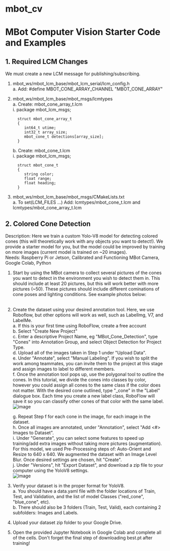 # mbot_cv
MBot Computer Vision Starter Code and Examples
======
## 1. Required LCM Changes
   We must create a new LCM message for publishing/subscribing. <br />
   1. mbot_ws/mbot_lcm_base/mbot_lcm_serial/lcm_config.h<br />
      a. Add: #define MBOT_CONE_ARRAY_CHANNEL "MBOT_CONE_ARRAY"
   2. mbot_ws/mbot_lcm_base/mbot_msgs/lcmtypes<br />
      a. Create: mbot_cone_array_t.lcm<br />
         i. package mbot_lcm_msgs;

            struct mbot_cone_array_t
            {
               int64_t utime;
               int32_t array_size;
               mbot_cone_t detections[array_size]; 
            }

      b. Create: mbot_cone_t.lcm<br />
         i. package mbot_lcm_msgs;

            struct mbot_cone_t
            {
               string color;
               float range;
               float heading;
            }
         
   3. mbot_ws/mbot_lcm_base/mbot_msgs/CMakeLists.txt<br />
      a. To set(LCM_FILES ...) Add: lcmtypes/mbot_cone_t.lcm and lcmtypes/mbot_cone_array_t.lcm

## 2. Colored Cone Detection
   Description: Here we train a custom Yolo-V8 model for detecting colored cones (this will theoretically work with any objects you want to detect!). We provide a starter model for you, but the model could be improved by training on more images (current model is trained on ~20 images).<br />
   Needs: Raspberry Pi or Jetson, Calibrated and Functioning MBot Camera, Google Colab, Python<br />

   1. Start by using the MBot camera to collect several pictures of the cones you want to detect in the environment you wish to detect them in. This should include at least 20 pictures, but this will work better with more pictures (~50). These pictures should include different cominations of cone poses and lighting conditions. See example photos below:<br />
      <insert example pictures><br />
   2. Create the dataset using your desired annotation tool. Here, we use Roboflow, but other options will work as well, such as LabelImg, V7, and LabelMe.<br />
      a. If this is your first time using RoboFlow, create a free account<br />
      b. Select "Create New Project"<br />
      c. Enter a descriptive Project Name, eg "MBot_Cone_Detection", type "Cones" into Annotation Group, and select Object Detection for Project Type.<br />
      d. Upload all of the images taken in Step 1 under "Upload Data".<br />
      e. Under "Annotate", select "Manual Labeling". If you wish to split the work among teammates, you can invite them to the project at this stage and assign images to label to different members.<br />
      f. Once the annotation tool pops up, use the polygonal tool to outline the cones. In this tutorial, we divide the cones into classes by color, however you could assign all cones to the same class if the color does not matter. With the desired cone outlined, type "<color>_cone" in the "Label" dialogue box. Each time you create a new label class, RoboFlow will save it so you can classify other cones of that color with the same label.<br />
      ![image](https://github.com/camharris99/mbot_cv/assets/122319358/e428483d-c5ca-4472-8494-da2458040325)<br />

      g. Repeat Step f for each cone in the image, for each image in the dataset.<br />
      h. Once all images are annotated, under "Annotation", select "Add <#> Images to Dataset".<br />
      i. Under "Generate", you can select some features to speed up training/add extra images without taking more pictures (augmentation). For this model, we used Pre-Processing steps of: Auto-Orient and Resize to 640 x 640. We augmented the dataset with an Image Level Blur. Once desired settings are chosen, hit "Create".<br />
      j. Under "Versions", hit "Export Dataset", and download a zip file to your computer using the YoloV8 settings.<br />
      ![image](https://github.com/camharris99/mbot_cv/assets/122319358/dc8305b5-7795-42ac-ae1f-d2d4adea7234)<br />
   3. Verify your dataset is in the proper format for YoloV8.<br />
      a. You should have a data.yaml file with the folder locations of Train, Test, and Validation, and the list of model Classes ("red_cone", "blue_cone", etc).<br />
      b. There should also be 3 folders (Train, Test, Valid), each containing 2 subfolders: Images and Labels.<br />
   4. Upload your dataset zip folder to your Google Drive.<br />
   5. Open the provided Jupyter Notebook in Google Colab and complete all of the cells. Don't forget the final step of downloading best.pt after training!

   

